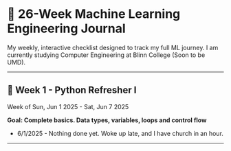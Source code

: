 # 📘 26-Week Machine Learning Engineering Journal

My weekly, interactive checklist designed to track my full ML journey. I am currently studying Computer Engineering at Blinn College (Soon to be UMD).

---
## 📅 Week 1 - Python Refresher I 
Week of Sun, Jun 1 2025 - Sat, Jun 7 2025

**Goal: Complete basics. Data types, variables, loops and control flow**
- 6/1/2025 - Nothing done yet. Woke up late, and I have church in an hour.
---
